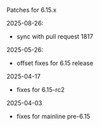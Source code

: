 Patches for 6.15.x

2025-08-26:
- sync with pull request 1817

2025-05-26:
- offset fixes for 6.15 release

2025-04-17
- fixes for 6.15-rc2

2025-04-03
- fixes for mainline pre-6.15
